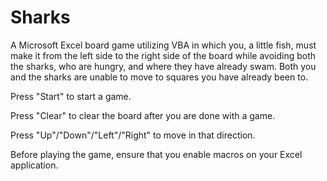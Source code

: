 # Sharks
A Microsoft Excel board game utilizing VBA in which you, a little fish, must make it from the left side to the right side of the board while avoiding both the sharks, who are hungry, and where they have already swam.
Both you and the sharks are unable to move to squares you have already been to.

Press "Start" to start a game.

Press "Clear" to clear the board after you are done with a game.

Press "Up"/"Down"/"Left"/"Right" to move in that direction.

Before playing the game, ensure that you enable macros on your Excel application.
